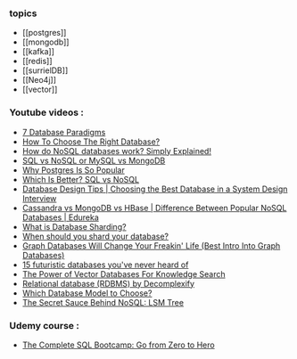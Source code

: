 ### topics
- [[postgres]]
- [[mongodb]]
- [[kafka]]
- [[redis]]
- [[surrielDB]]
- [[Neo4j]]
- [[vector]]
### Youtube videos :
- [7 Database Paradigms](https://www.youtube.com/watch?v=W2Z7fbCLSTw)
- [How To Choose The Right Database?](https://www.youtube.com/watch?v=kkeFE6iRfMM)
- [How do NoSQL databases work? Simply Explained!](https://www.youtube.com/watch?v=0buKQHokLK8)
- [SQL vs NoSQL or MySQL vs MongoDB](https://www.youtube.com/watch?v=ZS_kXvOeQ5Y)
- [Why Postgres Is So Popular](https://www.youtube.com/watch?v=0lXjf3nxiGg)
- [Which Is Better? SQL vs NoSQL](https://www.youtube.com/watch?v=t0GlGbtMTio)
- [Database Design Tips | Choosing the Best Database in a System Design Interview](https://www.youtube.com/watch?v=cODCpXtPHbQ)
- [Cassandra vs MongoDB vs HBase | Difference Between Popular NoSQL Databases | Edureka](https://www.youtube.com/watch?v=QlqylUeqeis)
- [What is Database Sharding?](https://www.youtube.com/watch?v=hdxdhCpgYo8)
- [When should you shard your database?](https://www.youtube.com/watch?v=iHNovZUZM3A)
- [Graph Databases Will Change Your Freakin' Life (Best Intro Into Graph Databases)](https://www.youtube.com/watch?v=GekQqFZm7mA)
- [15 futuristic databases you've never heard of](https://www.youtube.com/watch?v=jb2AvF8XzII)
- [The Power of Vector Databases For Knowledge Search](https://www.youtube.com/watch?v=awIm3rQOBxE)
- [Relational database (RDBMS) by Decomplexify](https://www.youtube.com/playlist?list=PLNITTkCQVxeXryTQvY0JBWTyN9ynxxPH8)
- [Which Database Model to Choose?](https://www.youtube.com/watch?v=9mdadNspP_M)
- [The Secret Sauce Behind NoSQL: LSM Tree](https://www.youtube.com/watch?v=I6jB0nM9SKU)
### Udemy course :
- [The Complete SQL Bootcamp: Go from Zero to Hero](https://thoughtworks.udemy.com/course/the-complete-sql-bootcamp/)

